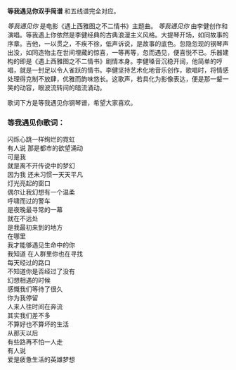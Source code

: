 

**等我遇见你双手简谱** 和五线谱完全对应。

_等我遇见你_ 是电影《遇上西雅图之不二情书》主题曲。 _等我遇见你_
由李健创作和演唱。等我遇上你依然是李健经典的古典浪漫主义风格。大提琴开场，如同故事的序章。吉他，一以贯之，不疾不徐，低声诉说，是故事的底色。忽隐忽现的钢琴声出没，如同造物主在世间埋藏的惊喜，一等再等，忽而遇见，便喜悦不已。乐器建构的即是《遇上西雅图之不二情书》剧情本身。李健嗓音沉稳开阔，他简单的哼唱，就是一封足以令人雀跃的情书。李健坚持艺术化地音乐创作，歌唱时，将情感处理得克制不放肆，优雅而韵味悠长。这歌声，若具化为影像表达，便是那一颦一笑的动容，眼波流转间的暗流涌动。

歌词下方是等我遇见你钢琴谱，希望大家喜欢。

### 等我遇见你歌词：

闪烁心跳一样绚烂的霓虹  
有人说 那是都市的欲望涌动  
可是我  
就是离不开传说中的梦幻  
因为我 还未习惯一天天平凡  
灯光亮起的窗口  
偶尔让我幻想有一个温柔  
呼啸而过的警车  
是夜晚最寻常的一幕  
就在不远处  
是我最初来到的地方  
在哪里  
我才能够遇见生命中的你  
我知道 在人群里你也在寻找  
每天经过的路口  
不知道你是否经过了没有  
幻想相遇的时候  
感慨我们等待了很久  
你为我停留  
人来人往时间在奔流  
其实我们差不多  
不算好也不算坏的生活  
从那天以后  
有些路再不怕一人走  
有人说  
爱是疲惫生活的英雄梦想

